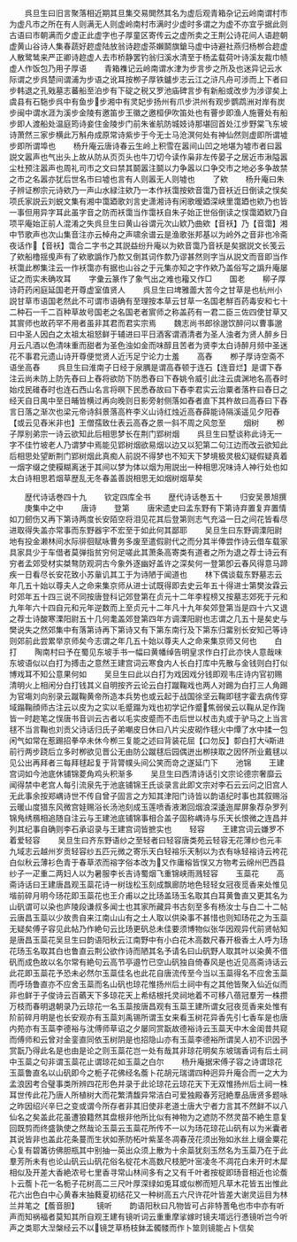 <!-- { "loadSidebar": true } -->
　　呉旦生曰旧言聚落相近期其旦集交易閧然其名为虚后观青箱杂记云岭南谓村市为虚凡市之所在有人则满无人则虚岭南村市满时少虚时多谓之为虚不亦宜乎据此则古语曰市朝满而夕虚正此虚字也子厚童区寄传云之虚所卖之王荆公诗花间人语趂朝虚黄山谷诗人集春蔬好趂虚陆放翁诗趂虚茶嬾鬬旗鎗马虚中诗避社燕归杨栁合趂虚人散鹭鸶来严正卿诗趂虚人去市桥静罢钓翁归溪水清至于杨孟载荷叶诗溪友裁巾帻虚人作饭包乃用子厚语
　　青箱襍记云岭南谓水津为步言步之所及也迷异记云水际谓之步呉楚间谓浦为步语之讹耳按栁子厚铁鑪步志云江之浒凡舟可涉而上下者曰步韩退之孔戣墓志蕃船至泊步有下碇之税又罗池庙碑言步有新船或改步为涉谬矣上虞县有石駞步呉中有鱼步步湘中有灵妃步扬州有爪步洪州有观步鹦鹉洲对岸有炭步闽中谓水涯为溪步金陵有邀笛步王徽之邀桓伊吹笛处也有罾步即渔人施罾处有船步即人渡船处温庭筠诗妾住金陵步门前朱雀航防城妓诗那堪回首处江步野棠飞东坡诗萧然三家步横此万斛舟成原常诗紫步于今无士马沧溟何处有神仙然则虚即所谓墟步即所谓埠也
　　杨升庵云唐诗春云生岭上积雪在嚣间山凹之地堪为墟市者曰嚣説文嚣声也气出头上故从防从页页头也牛刀切今读作枭非左传晏子之居近市湫隘嚣尘杜预注嚣声也周礼司市之文曰禁其鬬嚣注鬬以力争嚣以口争交市之地必多争故禁之市之名嚣亦犹后世名市曰墟也言有人则嚣无人则墟也
　　了欸
　　杨升庵曰朱子辨证栁宗元诗欸乃一声山水緑注欸乃一本作袄霭按欸音霭乃音袄近日倒读之悮矣项氏家説云刘蜕文集有湘中霭廼歌刘言史潇湘诗有闲歌暧廼深峡里霭廼也欸乃也皆一事但用异字耳此虽字音之防而袄霭当作霭袄自朱子始正世俗倒读之悮霭廼欵乃自项平庵始正前人混淆之失呉旦生曰黄山谷谓元次山欵乃曲欸【音袄】乃【音霭】湘中节歌声也次山集音注亦云棹舟之声啸余谱云是渔歌张邦基以为岭外之音非也冷斋夜话作【音袄】霭合二字书之其説益纷升庵以为欸音霭乃音袄是矣据説文长笺云了欸船橹揺曵声有了欸歌譌作乃歀又倒其词作歀乃谬甚然则字当从説文而音即当作袄霭此栁集注云一作袄霭亦有据也山谷之于元集亦知之字作欸乃盖俗写之譌升庵屡证之而实未确攻耳
　　字彚云篆作了象气出之难也籕又作□
　　国老
　　柳子厚诗莳药闲庭延国老开尊虚室值贤人
　　呉旦生曰埤雅蘦大苦今之甘草是也杭州小説甘草市语国老然此不可谓市语确有至理按本草云甘草一名国老觧百药毒安和七十二种石一千二百种草故号国老之名国老者賔师之称盖药有一君二臣三佐四使甘草又其賔师也故药罕不用者虽非其君而君实宗焉
　　魏志尚书郎徐邈饮醉问以曹事邈曰中圣人因白之太祖太祖怒鲜于辅进曰平日酒客谓酒清者为圣人浊者为贤人醉乡日月云凡酒以色清味重而甜者为圣色浊如金而味醇且苦者为贤李太白诗醉月频中圣迷花不事君元遗山诗开尊便觉贤人近汚足宁论力士羞
　　高舂
　　栁子厚诗空斋不语坐高舂
　　呉旦生曰淮南子日经于泉腢是谓高舂顿于连石【连音烂】是谓下舂注云尚未防上防先舂曰上舂将欲防下防悉舂曰下舂姚令威引此注云虞渊地名高舂时始戍民碓舂时也连石西山名言将暝下民悉舂故曰下舂李君实云治粟者落杵曰舂日之经天自日禺中至日晡皆横过再向晚则日影旁射侧落如舂者直下其杵故曰高舂曰下舂言日落之渐次也梁元帝诗斜景落高杵李义山诗红烛近高舂薛能诗隔溪遥见夕阳舂【或云见舂米非也】王僧孺致仕表云高舂之景一斜不周之风忽至
　　烟树
　　栁子厚别弟宗一诗云欲知此后相思梦长在荆门郢树烟
　　呉旦生曰墅谈称此诗无一字不佳竹坡老人乃谓梦中焉能见郢树烟欲易烟以边又以犯第二句江边而改云欲知此后相思处望断荆门郢树烟此真痴人前説不得梦也不知天下梦境极灵极幻疑假疑真着一烟字缀之使糢糊离迷于其间以梦为体以烟为用説出一种相思况味诗人神行处也如太白诗相思若烟草歴乱无冬春盖善説相思无如烟树烟草矣

　　歴代诗话巻四十九
　　钦定四库全书
　　歴代诗话巻五十
　　归安吴景旭撰
　　庚集中之中
　　唐诗
　　登第
　　唐宋遗史曰孟东野有下第诗弃置复弃置情如刀劒伤又再下第诗两度长安陌空将泪见花其后登第则志气充溢一日之间花皆看尽进取得失盖亦常事而东野器宇不宏至于如此何其鄙耶
　　吴旦生曰东野调溧阳尉地有投金濑林间水际徘徊赋咏曹务多废至遣假尉代之而分其半俸尝作诗云借车载家具家具少于车借者莫弹指贫穷何足嗟此其萧条高寄类有道者之所为退之荐士诗云有穷者孟郊受材实桀骜防观洞古今象外逐幽好盖许之深矣何一登第卽云春风得意马蹄疾一日看尽长安花致小苏軰讥其工于为诗陋于闻道也
　　林下偶谈载东野墓志云年几五十始以尊夫人之命来集京师从进士试既得即去史云年五十得进士第樊汝霖云时郊年五十四三说不同按唐登科记郊登第在贞元十二年李程榜又按墓志郊死于元和九年年六十四自元和元年逆数而上至贞元十二年凡十九年矣郊登第当是四十六又退之荐士诗酸寒溧阳尉五十几何耄盖郊登第四年方调溧阳尉也志谓之几五十是矣史与樊说失之然郊集中有落第诗再下第诗又有下第东南行及下第东归畱别长安知己等诗则郊前此尝累举京师矣今志谓之年几五十始以尊夫人之命来集京师又何也
　　白打
　　陶南村曰予在蜀见东坡手书一幅曰黄幡绰告明皇求作白打此亦快人意哉味东坡语似以白打为搏击之意然王建宫词云寒食内人长白打库中先散与金钱则白打似博戏耳不知公意果何如
　　吴旦生曰此以白打为戏因戏分钱即观韦庄诗内官初赐清明火上相闲分白打钱其义自明按齐云论云白打蹴鞠戏也两人对踢为白打三人角踢为官塲刘向别录云蹴鞠黄帝所造本兵势也或云起于战国徐坚云鞠即毬字霍去病传穿域蹋鞠顔师古注云以皮为之实以毛蹙蹋为戏也初学记作蹙焦弱侯云以鞠从足作踘皆一时趂笔之悮唐书音训云古者以毛实皮蹙而不击后世以杖击丸或于驴马之上当言毬不当言鞠也刘贡父诗话归氏子弟嘲皮日休曰八片尖皮砌作毬火中燂了水中揉一包闲气如常在惹踢招拳卒未休今栁三复能之述曰背装花屈【口勿反】厀白打大斯进前行两步跷后立多时栁欲见晋公无由防公蹴毬后园偶迸出栁挟取之因怀所业戴毬以见公出再拜者三每拜毬起复于背膂幞头间公笑而竒之遂延门下
　　池锦
　　王建宫词如今池底休铺锦菱角鸡头积渐多
　　吴旦生曰西清诗话引文宗论德宗奢靡云闻得禁中老宫人每引流泉先于池底铺锦王氏谈录言此即文宗对李石云云问之旧宫人无此事余按郑嵎诗世不传自曾子固言之方知其津阳门诗皆以韵语纪时事也其叙赐浴云暖山度猎东风微宫娃赐浴长汤池刻成玉莲喷香液潄回烟浪深逶迤犀屏象荐杂罗列锦鳬绣鴈相追随自注云与王建池底铺锦事相合盖子固称嵎诗与乐天长恨微之连昌并列其纪事自确则李石承诏录与王建宫词皆摭实也
　　轻容
　　王建宫词云嫌罗不着爱轻容
　　吴旦生曰齐东野语纱之至轻者曰轻容唐类苑云轻容无花薄纱也元丰九域志云越州岁贡轻容纱五匹元微之寄乐天白轻褣乐天制以为衣有咏轻褣诗云袴花白似秋云薄衫色青于春草浓而褣字俗本改为又作庸榕皆悮又方物考云绵州巴西县纱子一疋重二两妇人以为暑服李长吉诗蜀烟飞重锦峡雨溅轻容
　　玉蘂花
　　高斋诗话曰王建唐昌观玉蘂花诗一树珑松玉刻成飘廊防地色轻轻女冠夜觅香来处惟见堦前碎月明今玚花即玉蘂花也王介甫以之比玚盖玚玉名取其白耳黄鲁直又更其名为山矾谓可以染也庐陵段谦叔多闻士也其家所藏异书古刻至多有杨汝士与白二十二帖云唐昌玉蘂以少故贵自来江南山山有之土人取以供染事不甚惜也则知玚花之为玉蘂无疑矣傅子容见此帖乃作絶句云比玚更矾总未佳要须博物似张华因观异代前贤帖知是唐昌玉蘂花吴旦生曰韵语阳秋云江南野中有小白花木高数尺春开极香土人呼为玚花玚玉名取其白也鲁直云荆公欲作诗而陋其名予请名曰山矾野人取其叶以染黄不借矾而成色故以名尔常有絶句云高节亭邉竹已空山矾独自倚春风是也近见高斋诗话云此花即玉蘂花予恐未必然尔玉蘂佳名也此花自唐流传至今当以玉蘂得名不应舍玉蘂而呼玚鲁直亦不应舍玉蘂而名山矾也琼花惟扬州后土祠中有之其他皆聚入仙近似而非也鲜于子俊诗云百蘤天下多琼花天上希结根托灵祠地着不可移八蓓冠羣芳一株攒万枝而春明退朝录乃云琼花一名玉蘂按唐昌观有玉蘂王建所谓女冠夜觅香来处惟有阶前碎月明是也长安观亦有玉蘂刘禹锡所谓玉女来看玉树花异香先引七香车是也唐内苑亦有玉蘂李德裕与沈傅师草诏之夕屡同赏翫故德裕诗云玉蘂天中木金闺昔共窥而傅师和云曾对金銮直同依玉树阴是也招隐山亦有玉蘂李德裕所谓吴人初不识因予赏翫乃得此名是也由是论之则玉蘂花岂一处有哉其非琼花明矣东坡瑞香词有后土祠中玉蘂之句非谓玉蘂花止谓琼花如玉蘂之白尔
　　杨升庵据宋傅子容之诗谓琼花玉蘂鲁直名以山矾即今之栀子花佛经名薝卜花胡元瑞谓四种迥异升庵合而一之大为孟浪因考合璧事类所辨四花形色并录于此论琼花云琼花天下无双惟扬州后土祠一株耳世传此花乃唐人所植树大而花繁清馥异常洁白可爱独殿春芳冠絶羣品唐贤多题咏之昨因绍兴辛巳之变或谓今所存者非其旧使非老道士唐大宁者力言其不然鲜不以八仙名之矣盖此花虽遭狼籍然其盘根非他所比似有神物为之遮防不然灵苗不絶生意复回既剪而终盛孰使之然哉论玉蘂云玉蘂花所传不一以为玚花琼花山矾有以为米囊者其说皆非也盖此花条蔓而生状如荼防柘叶紫茎冬凋春茂花须出殆如氷丝上缀金粟花心复有碧筩彷佛胆瓶其中别抽一英出众须上散为十余蘂犹刻玉然名为玉蘂乃在于此羣芳所未有也论山矾云山矾花俗名椗花木高数尺枝肥叶宻凌冬不凋花白未开时木犀相似及开差大香絶浓号七里香寻常山林间多有之又有千叶者按椗即玚音相近也论薝卜云薝卜花一名栀子花树高二三尺叶厚深绿如兎耳或似栁而短凡草木花皆五出惟此花六出色白中心黄春末抽蕤夏初结花又一种树高五六尺许花叶皆差大谢灵运目为林兰并笔之【薝音胆】
　　镜听
　　韵语阳秋曰凡物皆可占非特蓍龟也市中亦有听声而知祸福者莫知其所自观王建有镜听词云重重摩挲嫁时镜夫壻远行慿镜听岂今听声之类耶大湼槃经云不以镜芝草杨枝鉢盂髑髅而作卜筮则镜能占卜信矣
